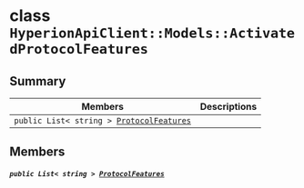 # class `HyperionApiClient::Models::ActivatedProtocolFeatures` 

## Summary

 Members                                | Descriptions                                
----------------------------------------|---------------------------------------------
`public List< string > `[`ProtocolFeatures`](#class_hyperion_api_client_1_1_models_1_1_activated_protocol_features_1a56f017b2ccd3af7e3f8cba9bde4c37a5) | 

## Members

##### `public List< string > `[`ProtocolFeatures`](#class_hyperion_api_client_1_1_models_1_1_activated_protocol_features_1a56f017b2ccd3af7e3f8cba9bde4c37a5) 

